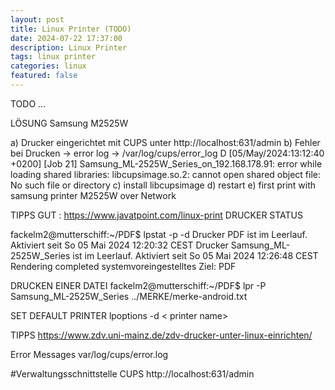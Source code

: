 ```yaml
---
layout: post
title: Linux Printer (TODO)
date: 2024-07-22 17:37:00
description: Linux Printer
tags: linux printer
categories: linux
featured: false
---
```


TODO ...

LÖSUNG
Samsung M2525W

a) Drucker eingerichtet mit CUPS unter http://localhost:631/admin
b) Fehler bei Drucken -> error log -> /var/log/cups/error_log
D [05/May/2024:13:12:40 +0200] [Job 21] Samsung_ML-2525W_Series_on_192.168.178.91: error while loading shared libraries: libcupsimage.so.2: cannot open shared object file: No such file or directory
c) install libcupsimage
d) restart
e) first print with samsung printer M2525W over Network

TIPPS GUT : https://www.javatpoint.com/linux-print
DRUCKER STATUS

fackelm2@mutterschiff:~/PDF$ lpstat -p -d
Drucker PDF ist im Leerlauf.  Aktiviert seit So 05 Mai 2024 12:20:32 CEST
Drucker Samsung_ML-2525W_Series ist im Leerlauf.  Aktiviert seit So 05 Mai 2024 12:26:48 CEST
        Rendering completed
systemvoreingestelltes Ziel: PDF

DRUCKEN EINER DATEI
fackelm2@mutterschiff:~/PDF$ lpr -P Samsung_ML-2525W_Series ../MERKE/merke-android.txt

SET DEFAULT PRINTER
lpoptions -d < printer name>

TIPPS
https://www.zdv.uni-mainz.de/zdv-drucker-unter-linux-einrichten/

Error Messages
var/log/cups/error.log

#Verwaltungsschnittstelle CUPS
http://localhost:631/admin

